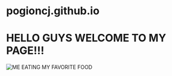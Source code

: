 # pogioncj.github.io
# HELLO GUYS WELCOME TO MY PAGE!!!
![ME EATING MY FAVORITE FOOD](https://scontent.fceb6-1.fna.fbcdn.net/v/t1.15752-9/314424296_1870549623287164_4427480137270629510_n.jpg?_nc_cat=104&ccb=1-7&_nc_sid=ae9488&_nc_eui2=AeEqgsQnvFtNjs0gNm9iIsHEEE344rrXps0QTfjiutemzWgOqLcIHAk9lNKXWV51aeHkZq7zIWZgsoybmoRR5D0e&_nc_ohc=XAnWIpVFN7sAX_K25IS&_nc_ht=scontent.fceb6-1.fna&oh=03_AdQKQPKdJVPbp3gILvZHLnOc9LxAHBtpx4rRbJJV8MEdCg&oe=639E55D5)
